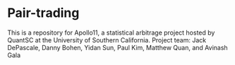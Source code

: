 # Pair-trading
This is a repository for Apollo11, a statistical arbitrage project hosted by QuantSC at the University of Southern California. Project team: Jack DePascale, Danny Bohen, Yidan Sun, Paul Kim, Matthew Quan, and Avinash Gala

